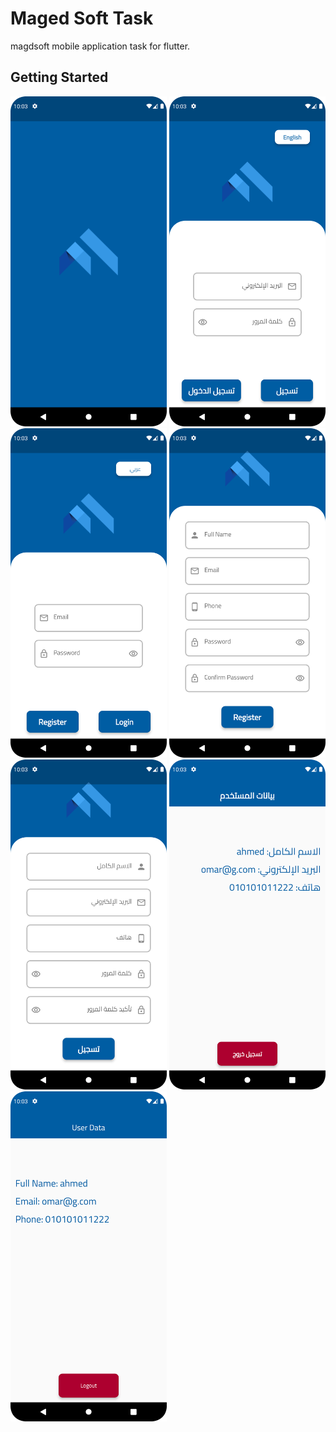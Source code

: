 # Maged Soft Task

magdsoft mobile application task for flutter.

## Getting Started

<img alt="splashscreen" src="https://github.com/omarabdullah1/magedsofttest/blob/master/screenshots/splashscreen.png" width="250" title="Splash Screen"/> <img alt="loginarabic" src="https://github.com/omarabdullah1/magedsofttest/blob/master/screenshots/loginarabic.png" width="250" title="Login Arabic"/> <img alt="loginenglish" src="https://github.com/omarabdullah1/magedsofttest/blob/master/screenshots/loginenglish.png" width="250" title="Login English"/> <img alt="registerenglish" src="https://github.com/omarabdullah1/magedsofttest/blob/master/screenshots/registerenglish.png" width="250" title="Register English"/> <img alt="registerarabic" src="https://github.com/omarabdullah1/magedsofttest/blob/master/screenshots/resgisterarabic.png" width="250" title="Register Arabic"/> <img alt="userprofilearabic" src="https://github.com/omarabdullah1/magedsofttest/blob/master/screenshots/userprofilearabic.png" width="250" title="User Profile Arabic"/> <img alt="userprofileenglish" src="https://github.com/omarabdullah1/magedsofttest/blob/master/screenshots/userprofileenglish.png" width="250" title="User Profile English"/>
